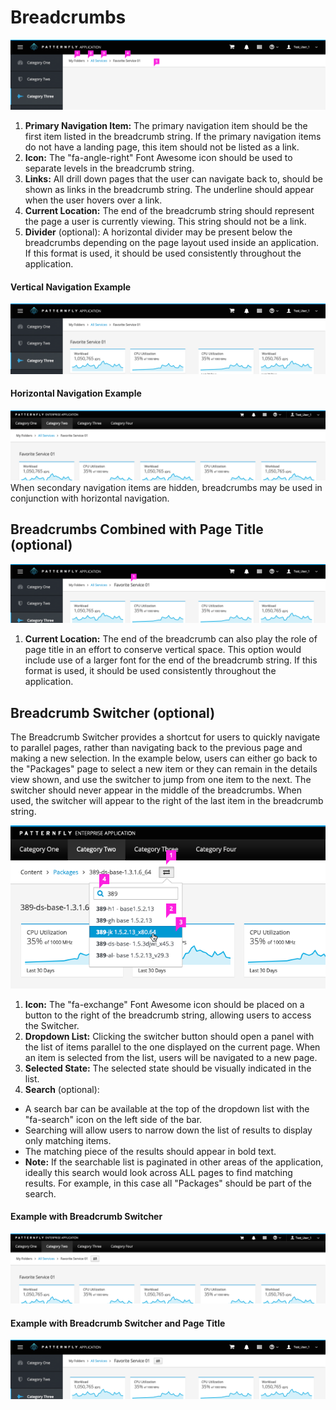 # Breadcrumbs

![Breadcrumbs](./img/Breadcrumbs-02.png)

  1. **Primary Navigation Item:** The primary navigation item should be the first item listed in the breadcrumb string. If the primary navigation items do not have a landing page, this item should not be listed as a link.
  2. **Icon:**  The "fa-angle-right" Font Awesome icon should be used to separate levels in the breadcrumb string.
  3. **Links:** All drill down pages that the user can navigate back to, should be shown as links in the breadcrumb string. The underline should appear when the user hovers over a link.
  4. **Current Location:** The end of the breadcrumb string should represent the page a user is currently viewing. This string should not be a link.
  5. **Divider** (optional): A horizontal divider may be present below the breadcrumbs depending on the page layout used inside an application. If this format is used, it should be used consistently throughout the application.

#### Vertical Navigation Example
![Vertical Navigation Example](./img/Breadcrumbs-03.png)

#### Horizontal Navigation Example
![Horizontal Navigation Example](./img/Breadcrumbs-04.png)
When secondary navigation items are hidden, breadcrumbs may be used in conjunction with horizontal navigation.

## Breadcrumbs Combined with Page Title (optional)
![Example with Optional Page Title ](./img/Breadcrumbs-05.png)

1. **Current Location:** The end of the breadcrumb can also play the role of page title in an effort to conserve vertical space. This option would include use of a larger font for the end of the breadcrumb string. If this format is used, it should be used consistently throughout the application.

## Breadcrumb Switcher (optional)
The Breadcrumb Switcher provides a shortcut for users to quickly navigate to parallel pages, rather than navigating back to the previous page and making a new selection. In the example below, users can either go back to the "Packages" page to select a new item or they can remain in the details view shown, and use the switcher to jump from one item to the next. The switcher should never appear in the middle of the breadcrumbs. When used, the switcher will appear to the right of the last item in the breadcrumb string.

![Switcher](./img/switcher.png)

1. **Icon:** The "fa-exchange" Font Awesome icon should be placed on a button to the right of the breadcrumb string, allowing users to access the Switcher.
2. **Dropdown List:** Clicking the switcher button should open a panel with the list of items parallel to the one displayed on the current page. When an item is selected from the list, users will be navigated to a new page.
3. **Selected State:** The selected state should be visually indicated in the list.
4. **Search** (optional):
  - A search bar can be available at the top of the dropdown list with the "fa-search" icon on the left side of the bar.
  - Searching will allow users to narrow down the list of results to display only matching items.
  - The matching piece of the results should appear in bold text.
  - **Note:** If the searchable list is paginated in other areas of the application, ideally this search would look across ALL pages to find matching results. For example, in this case all "Packages" should be part of the search.

#### Example with Breadcrumb Switcher
![Example with Switcher 1](./img/Breadcrumbs-06.png)

#### Example with Breadcrumb Switcher and Page Title
![Example with Switcher 2](./img/Breadcrumbs-07.png)
